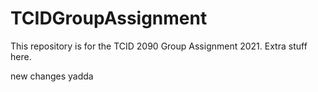 # TCIDGroupAssignment
This repository is for the TCID 2090 Group Assignment 2021.
Extra stuff here.


new changes yadda
